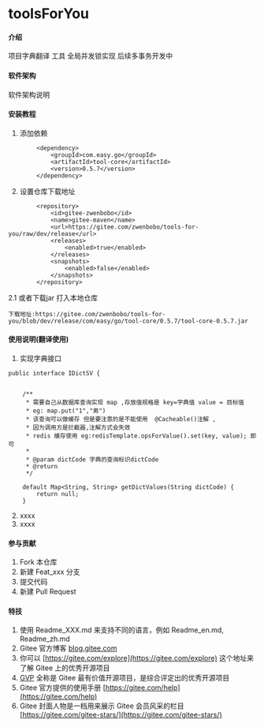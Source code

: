 # toolsForYou

#### 介绍
项目字典翻译 工具  全局并发锁实现  后续多事务开发中

#### 软件架构
软件架构说明


#### 安装教程

1.  添加依赖
```
        <dependency>
            <groupId>com.easy.go</groupId>
            <artifactId>tool-core</artifactId>
            <version>0.5.7</version>
        </dependency>
```
2.  设置仓库下载地址
```
        <repository>
            <id>gitee-zwenbobo</id>
            <name>gitee-maven</name>
            <url>https://gitee.com/zwenbobo/tools-for-you/raw/dev/release</url>
            <releases>
                <enabled>true</enabled>
            </releases>
            <snapshots>
                <enabled>false</enabled>
            </snapshots>
        </repository>
```
2.1 或者下载jar 打入本地仓库
```
下载地址:https://gitee.com/zwenbobo/tools-for-you/blob/dev/release/com/easy/go/tool-core/0.5.7/tool-core-0.5.7.jar
```


#### 使用说明(翻译使用)
    
1.  实现字典接口
```
public interface IDictSV {


    /**
     * 需要自己从数据库查询实现 map ,存放值规格是 key=字典值 value = 目标值
     * eg: map.put("1","男")
     * 该查询可以做缓存 但是要注意的是不能使用  @Cacheable()注解 ,
     * 因为调用方是拦截器,注解方式会失效
     * redis 缓存使用 eg:redisTemplate.opsForValue().set(key, value); 即可
     *
     * @param dictCode 字典的查询标识dictCode
     * @return
     */

    default Map<String, String> getDictValues(String dictCode) {
        return null;
    }
```
2.  xxxx
3.  xxxx

#### 参与贡献

1.  Fork 本仓库
2.  新建 Feat_xxx 分支
3.  提交代码
4.  新建 Pull Request


#### 特技

1.  使用 Readme\_XXX.md 来支持不同的语言，例如 Readme\_en.md, Readme\_zh.md
2.  Gitee 官方博客 [blog.gitee.com](https://blog.gitee.com)
3.  你可以 [https://gitee.com/explore](https://gitee.com/explore) 这个地址来了解 Gitee 上的优秀开源项目
4.  [GVP](https://gitee.com/gvp) 全称是 Gitee 最有价值开源项目，是综合评定出的优秀开源项目
5.  Gitee 官方提供的使用手册 [https://gitee.com/help](https://gitee.com/help)
6.  Gitee 封面人物是一档用来展示 Gitee 会员风采的栏目 [https://gitee.com/gitee-stars/](https://gitee.com/gitee-stars/)